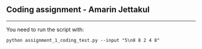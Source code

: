## Coding assignment - Amarin Jettakul
---
You need to run the script with:
```
python assignment_1_coding_test.py --input "5\n8 8 2 4 8"
```
